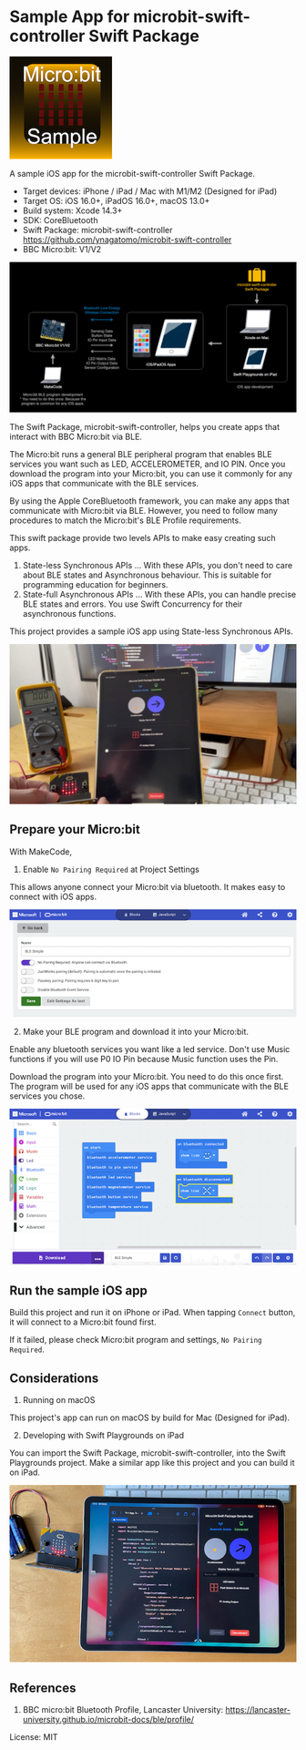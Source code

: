 # Sample App for microbit-swift-controller Swift Package

![AppIcon](assets/appIcon180.png)

A sample iOS app for the microbit-swift-controller Swift Package.

- Target devices: iPhone / iPad / Mac with M1/M2 (Designed for iPad)
- Target OS: iOS 16.0+, iPadOS 16.0+, macOS 13.0+
- Build system: Xcode 14.3+
- SDK: CoreBluetooth
- Swift Package: microbit-swift-controller https://github.com/ynagatomo/microbit-swift-controller
- BBC Micro:bit: V1/V2

![Overview](assets/overview.png)

The Swift Package, microbit-swift-controller, helps you create apps that interact with BBC Micro:bit via BLE.

The Micro:bit runs a general BLE peripheral program that enables BLE services you want such as LED, ACCELEROMETER, and IO PIN.
Once you download the program into your Micro:bit, you can use it commonly for any iOS apps that communicate with the BLE services.

By using the Apple CoreBluetooth framework, you can make any apps that communicate with Micro:bit via BLE.
However, you need to follow many procedures to match the Micro:bit's BLE Profile requirements.

This swift package provide two levels APIs to make easy creating such apps.

1. State-less Synchronous APIs ... With these APIs, you don't need to care about BLE states and Asynchronous behaviour. This is suitable for programming education for beginners.
1. State-full Asynchronous APIs ... With these APIs, you can handle precise BLE states and errors. You use Swift Concurrency for their asynchronous functions.

This project provides a sample iOS app using State-less Synchronous APIs.

![pict1](assets/pict1.png)

## Prepare your Micro:bit

With MakeCode,

1. Enable `No Pairing Required` at Project Settings

This allows anyone connect your Micro:bit via bluetooth. It makes easy to connect with iOS apps.

![makecode1](assets/makecode1.png)

2. Make your BLE program and download it into your Micro:bit.

Enable any bluetooth services you want like a led service.
Don't use Music functions if you will use P0 IO Pin because Music function uses the Pin.

Download the program into your Micro:bit.
You need to do this once first. 
The program will be used for any iOS apps that communicate with the BLE services you chose.

![makecode2](assets/makecode2.png)

## Run the sample iOS app

Build this project and run it on iPhone or iPad.
When tapping `Connect` button, it will connect to a Micro:bit found first.

If it failed, please check Micro:bit program and settings, `No Pairing Required`.

## Considerations

1. Running on macOS

This project's app can run on macOS by build for Mac (Designed for iPad).

2. Developing with Swift Playgrounds on iPad

You can import the Swift Package, microbit-swift-controller, into the Swift Playgrounds project.
Make a similar app like this project and you can build it on iPad.

![playgrounds](assets/playgrounds.png)

## References

1. BBC micro:bit Bluetooth Profile, Lancaster University: https://lancaster-university.github.io/microbit-docs/ble/profile/

License: MIT
